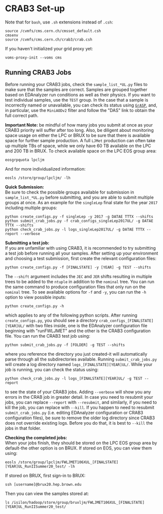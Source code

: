 # CRAB3 Set-up
Note that for `bash`, use `.sh` extensions instead of `.csh`:

	source /cvmfs/cms.cern.ch/cmsset_default.csh
	cmsenv
	source /cvmfs/cms.cern.ch/crab3/crab.csh
	
If you haven't initialized your grid proxy yet:

	voms-proxy-init --voms cms

## Running CRAB3 Jobs
Before running your CRAB3 jobs, check the `sample_list_*UL.py` files to make sure that the samples are correct. Samples are grouped together based on EDAnalyzer run conditions as well as their physics. If you want to test individual samples, use the `TEST` group. In the case that a sample is incorrectly named or unavailable, you can check its status using [`GrASP`](https://cms-pdmv.cern.ch/grasp/), and, in particular, use the `MiniAODv2` filter and follow the "DAS" link to obtain the full correct path. 

__Important Note:__ be mindful of how many jobs you submit at once as your CRAB3 priority will suffer after too long. Also, be diligent about monitoring space usage on either the LPC or BRUX to be sure that there is available space for further sample production. A full `LJMet` production can often take up multiple TBs of space, while we only have 60 TB available on the LPC and 200 TB in BRUX. To check available space on the LPC EOS group area:

	eosgrpquota lpcljm
	
And for more individualized information:

	eosls /store/group/lpcljm/ -lh

__Quick Submission:__  
Be sure to check the possible groups available for submission in `sample_list_*UL.py` before submitting, and you are able to submit multiple groups at once. As an example for the `singleLep` final state for the year `2017` including multiple groups:

	python create_configs.py -f singleLep -y 2017 -g DATAE TTTX --shifts 
	python submit_crab_jobs.py -f crab_configs_singleLep2017UL/ -g DATAE TTTX --shifts
	python check_crab_jobs.py -l logs_singleLep2017UL/ -g DATAE TTTX --report --verbose
	
__Submitting a test job:__  
If you are unfamiliar with using CRAB3, it is recommended to try submitting a test job before running all your samples. After setting up your environment and choosing a test submission, first create the relevant configuration files:

	python create_configs.py -f [FINALSTATE] -y [YEAR] -g TEST --shifts 
	
The `--shift` argument includes the `JEC` and `JER` shifts resulting in multiple trees to be added to the `ntuple` in addition to the `nominal` tree. You can run the same command to produce configuration files that only run on the `nominal` tree. To see available options for `-f` and `-y`, you can run the `-h` option to view possible inputs:

	python create_configs.py -h
	
which applies to any of the following python scripts. After running `create_configs.py`, you should see a directory `crab_configs_[FINALSTATE][YEAR]UL/` with two files inside, one is the EDAnalyzer configuration file beginning with "runFWLJMET" and the other is the CRAB3 configuration file. You can run the CRAB3 test job using:

	python submit_crab_jobs.py -f [FOLDER] -g TEST --shifts
	
where you reference the directory you just created-it will automatically parse through all the subdirectories available. Running `submit_crab_jobs.py` will create a log directory named `logs_[FINALSTATE][YEAR]UL/`. While your job is running, you can check the status using:

	python check_crab_jobs.py -l logs_[FINALSTATE][YEAR]UL/ -g TEST --report
	
to see the state of your CRAB3 jobs. Adding `--verbose` will show you any errors in the CRAB job in greater detail. In case you need to resubmit your jobs, you can replace `--report` with `--resubmit`, and similarly, if you need to kill the job, you can replace with `--kill`. If you happen to need to resubmit `submit_crab_jobs.py` (i.e. editing EDAnalyzer configuration or CRAB3 configuration files), be sure to remove the older log directory since CRAB3 does not override existing logs. Before you do that, it is best to `--kill` the jobs in that folder.

__Checking the completed jobs:__  
When your jobs finish, they should be stored on the LPC EOS group area by default-the other option is on BRUX. If stored on EOS, you can view them using:

	eosls /store/group/lpcljm/FWLJMET106XUL_[FINALSTATE][YEAR]UL_RunIISummer20_test/ -lh

If stored on BRUX, first sign-in to BRUX:

	ssh [username]@brux20.hep.brown.edu
	
Then you can view the samples stored at:

	ls /isilon/hadoop/store/group/bruxljm/FWLJMET106XUL_[FINALSTATE][YEAR]UL_RunIISummer20_test/ 
